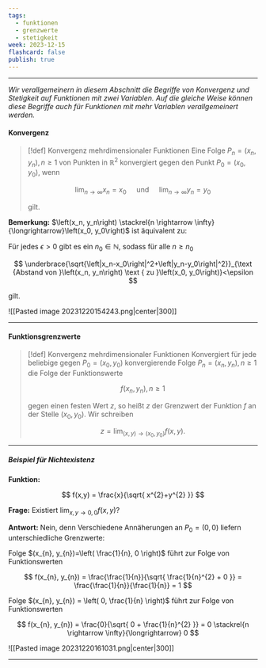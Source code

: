 ```yaml
---
tags:
  - funktionen
  - grenzwerte
  - stetigkeit
week: 2023-12-15
flashcard: false
publish: true
---
```

***

*Wir verallgemeinern in diesem Abschnitt die Begriffe von Konvergenz und Stetigkeit auf Funktionen mit zwei Variablen. Auf die gleiche Weise können diese Begriffe auch für Funktionen mit mehr Variablen verallgemeinert werden.*

#### Konvergenz

> [!def] Konvergenz mehrdimensionaler Funktionen 
> Eine Folge $P_n=\left(x_n, y_n\right), n \geq 1$ von Punkten in $\mathbb{R}^2$ konvergiert gegen den Punkt $P_0=\left(x_0, y_0\right)$, wenn
> 
> $$
> \lim _{n \rightarrow \infty} x_n=x_0 \quad \text { und } \quad \lim _{n \rightarrow \infty} y_n=y_0
> $$
> 
> gilt.

**Bemerkung:**
$\left(x_n, y_n\right) \stackrel{n \rightarrow \infty}{\longrightarrow}\left(x_0, y_0\right)$ ist äquivalent zu:

Für jedes $\epsilon>0$ gibt es ein $n_0 \in \mathbb{N}$, sodass für alle $n \geq n_0$

$$
\underbrace{\sqrt{\left|x_n-x_0\right|^2+\left|y_n-y_0\right|^2}}_{\text {Abstand von }\left(x_n, y_n\right) \text { zu }\left(x_0, y_0\right)}<\epsilon
$$

gilt.

![[Pasted image 20231220154243.png|center|300]]

***
#### Funktionsgrenzwerte

> [!def] Konvergenz mehrdimensionaler Funktionen 
> Konvergiert für jede beliebige gegen $P_0=\left(x_0, y_0\right)$ konvergierende Folge $P_n=\left(x_n, y_n\right), n \geq 1$ die Folge der Funktionswerte
> 
> $$
> f\left(x_n, y_n\right), n \geq 1
> $$
> 
> gegen einen festen Wert $z$, so heißt $z$ der Grenzwert der Funktion $f$ an der Stelle $\left(x_0, y_0\right)$.
> Wir schreiben
> 
> $$
> z=\lim _{(x, y) \rightarrow\left(x_0, y_0\right)} f(x, y) .
> $$

***
##### Beispiel für Nichtexistenz

**Funktion:**

$$
f(x,y) = \frac{x}{\sqrt{ x^{2}+y^{2} }}
$$

**Frage:**
Existiert $\displaystyle \lim_{ x,y \to 0,0 } f(x,y)$?

**Antwort:**
Nein, denn Verschiedene Annäherungen an $P_{0} = (0,0)$ liefern unterschiedliche Grenzwerte:

Folge $(x_{n}, y_{n})=\left( \frac{1}{n}, 0 \right)$ führt zur Folge von Funktionswerten

$$
f(x_{n}, y_{n}) = \frac{\frac{1}{n}}{\sqrt{ \frac{1}{n}^{2} + 0 }} = \frac{\frac{1}{n}}{\frac{1}{n}} = 1
$$

Folge $(x_{n}, y_{n}) = \left( 0, \frac{1}{n} \right)$ führt zur Folge von Funktionswerten

$$
f(x_{n}, y_{n}) = \frac{0}{\sqrt{ 0 + \frac{1}{n}^{2} }} = 0 \stackrel{n \rightarrow \infty}{\longrightarrow} 0
$$


![[Pasted image 20231220161031.png|center|300]]

***